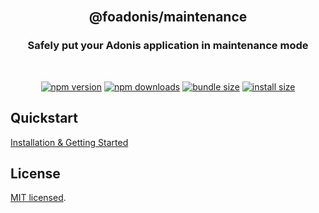 <div align="center">
<br/>

## @foadonis/maintenance

### Safely put your Adonis application in maintenance mode

<br/>
</div>

<div align="center">

<!-- automd:badges color="brightgreen" license name="@foadonis/maintenance" bundlephobia packagephobia -->

[![npm version](https://img.shields.io/npm/v/@foadonis/maintenance?color=brightgreen)](https://npmjs.com/package/@foadonis/maintenance)
[![npm downloads](https://img.shields.io/npm/dm/@foadonis/maintenance?color=brightgreen)](https://npm.chart.dev/@foadonis/maintenance)
[![bundle size](https://img.shields.io/bundlephobia/minzip/@foadonis/maintenance?color=brightgreen)](https://bundlephobia.com/package/@foadonis/maintenance)
[![install size](https://badgen.net/packagephobia/install/@foadonis/maintenance?color=brightgreen)](https://packagephobia.com/result?p=@foadonis/maintenance)

<!-- /automd -->

<!-- automd:coverage -->

<!-- ⚠️  (coverage) ENOENT: no such file or directory, open '/home/mpaucot/workspace/friendsofadonis/packages/maintenance/coverage/coverage-summary.json' -->

<!-- /automd -->

</div>

## Quickstart

[Installation & Getting Started](https://friendsofadonis.com/docs/maintenance)

## License

[MIT licensed](LICENSE.md).
